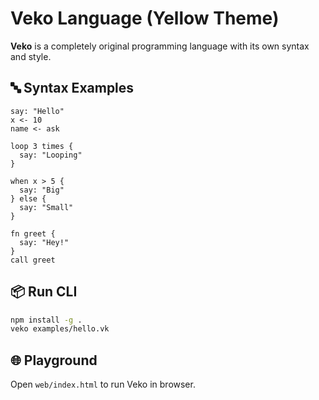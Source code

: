 # Veko Language (Yellow Theme)

**Veko** is a completely original programming language with its own syntax and style.

## 🔤 Syntax Examples

```veko
say: "Hello"
x <- 10
name <- ask

loop 3 times {
  say: "Looping"
}

when x > 5 {
  say: "Big"
} else {
  say: "Small"
}

fn greet {
  say: "Hey!"
}
call greet
```

## 📦 Run CLI

```bash
npm install -g .
veko examples/hello.vk
```

## 🌐 Playground

Open `web/index.html` to run Veko in browser.
